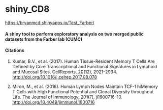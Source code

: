 # shiny_CD8

https://bryanmcd.shinyapps.io/Test_Farber/
#### A shiny tool to perform exploratory analysis on two merged public datasets from the Farber lab (CUMC)

#### Citations
1. Kumar, B.V., et al. (2017). Human Tissue-Resident Memory T Cells Are Defined by Core Transcriptional and Functional Signatures in Lymphoid and Mucosal Sites. CellReports, 20(12), 2921–2934. http://doi.org/10.1016/j.celrep.2017.08.078

2. Miron, M., et al. (2018). Human Lymph Nodes Maintain TCF-1 hiMemory T Cells with High Functional Potential and Clonal Diversity throughout Life. The Journal of Immunology, 201(7), ji1800716–10. http://doi.org/10.4049/jimmunol.1800716
